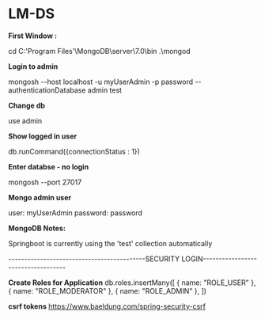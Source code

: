 # LM-DS

**First Window :**

cd C:\'Program Files'\MongoDB\server\7.0\bin
.\mongod


**Login to admin**

mongosh --host localhost -u myUserAdmin -p password --authenticationDatabase admin test


**Change db**

use admin


**Show logged in user**

db.runCommand({connectionStatus : 1})


**Enter databse - no login**

mongosh --port 27017


**Mongo admin user**

user: myUserAdmin
password: password


**MongoDB Notes:**

Springboot is currently using the 'test' collection automatically


-------------------------------------------SECURITY LOGIN-----------------------------------

**Create Roles for Application**
db.roles.insertMany([
   { name: "ROLE_USER" },
   { name: "ROLE_MODERATOR" },
   { name: "ROLE_ADMIN" },
])

**csrf tokens**
https://www.baeldung.com/spring-security-csrf


